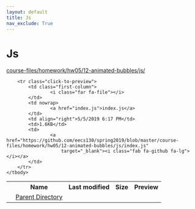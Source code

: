 ```yaml
---
layout: default
title: Js
nav_exclude: True
---
```


# Js

[course-files/homework/hw05/12-animated-bubbles/js/](.)

<table class="tbl-files">
    <tbody>
        <tr>
            <th valign="top"></th>
            <th>Name</th>
            <th>Last modified</th>
            <th>Size</th>
            <th>Preview</th>
        </tr>
        <tr>
            <td valign="top">
                <i class="fa fa-folder-open"></i>
            </td>
            <td><a href="../">Parent Directory</a></td>
            <td>&nbsp;</td>
            <td>&nbsp;</td>
            <td>&nbsp;</td>
        </tr>

        <tr class="click-to-preview">
            <td class="first-column">
                    <i class="far fa-file"></i>
            </td>
            <td nowrap>
                    <a href="index.js">index.js</a>
            </td>
            <td align="right">5/5/2019 6:17 PM</td>
            <td>1.6KB</td>
            <td>
                    <a href="https://github.com/eecs130/spring2019/blob/master/course-files/homework/hw05/12-animated-bubbles/js/index.js"
                        target="_blank"><i class="fab fa-github fa-lg"></i></a>
            </td>
        </tr>
    </tbody>
</table>

